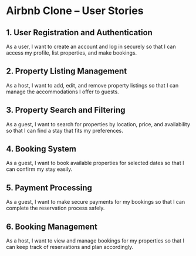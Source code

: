 # Airbnb Clone – User Stories

## 1. User Registration and Authentication
As a user, I want to create an account and log in securely so that I can access my profile, list properties, and make bookings.

## 2. Property Listing Management

As a host, I want to add, edit, and remove property listings so that I can manage the accommodations I offer to guests.

## 3. Property Search and Filtering

As a guest, I want to search for properties by location, price, and availability so that I can find a stay that fits my preferences.

## 4. Booking System

As a guest, I want to book available properties for selected dates so that I can confirm my stay easily.

## 5. Payment Processing

As a guest, I want to make secure payments for my bookings so that I can complete the reservation process safely.

## 6. Booking Management

As a host, I want to view and manage bookings for my properties so that I can keep track of reservations and plan accordingly.